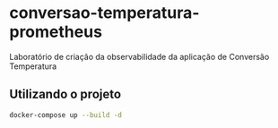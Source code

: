 # conversao-temperatura-prometheus

Laboratório de criação da observabilidade da aplicação de Conversão Temperatura

## Utilizando o projeto

```bash
docker-compose up --build -d
```